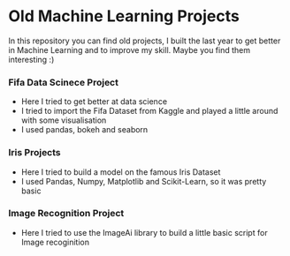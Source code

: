 # Old Machine Learning Projects
In this repository you can find old projects, I built the last year to get better in Machine Learning and to improve my skill. Maybe you find them interesting :)

### Fifa Data Scinece Project
* Here I tried to get better at data science
* I tried to import the Fifa Dataset from Kaggle and played a little around with some visualisation
* I used pandas, bokeh and seaborn

### Iris Projects
* Here I tried to build a model on the famous Iris Dataset
* I used Pandas, Numpy, Matplotlib and Scikit-Learn, so it was pretty basic

### Image Recognition Project
* Here I tried to use the ImageAi library to build a little basic script for Image recoginition
